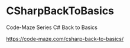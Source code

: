 # CSharpBackToBasics
Code-Maze Series C# Back to Basics

https://code-maze.com/csharp-back-to-basics/

